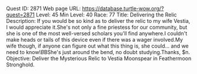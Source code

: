Quest ID: 2871
Web page URL: https://database.turtle-wow.org/?quest=2871
Level: 45
Min Level: 40
Race: 77
Title: Delivering the Relic
Description: If you would be so kind as to deliver the relic to my wife Vestia, I would appreciate it.She's not only a fine priestess for our community, but she is one of the most well-versed scholars you'll find anywhere.I couldn't make heads or tails of this device even if there was a wager involved.My wife though, if anyone can figure out what this thing is, she could... and we need to know!$B$BShe's just around the bend, no doubt studying.Thanks, $n.
Objective: Deliver the Mysterious Relic to Vestia Moonspear in Feathermoon Stronghold.
